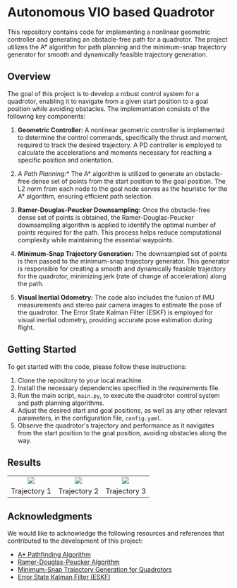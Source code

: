 # Autonomous VIO based Quadrotor

This repository contains code for implementing a nonlinear geometric controller and generating an obstacle-free path for a quadrotor. The project utilizes the A* algorithm for path planning and the minimum-snap trajectory generator for smooth and dynamically feasible trajectory generation.

## Overview

The goal of this project is to develop a robust control system for a quadrotor, enabling it to navigate from a given start position to a goal position while avoiding obstacles. The implementation consists of the following key components:

1. **Geometric Controller:** A nonlinear geometric controller is implemented to determine the control commands, specifically the thrust and moment, required to track the desired trajectory. A PD controller is employed to calculate the accelerations and moments necessary for reaching a specific position and orientation.

2. **A* Path Planning:** The A* algorithm is utilized to generate an obstacle-free dense set of points from the start position to the goal position. The L2 norm from each node to the goal node serves as the heuristic for the A* algorithm, ensuring efficient path selection.

3. **Ramer-Douglas-Peucker Downsampling:** Once the obstacle-free dense set of points is obtained, the Ramer-Douglas-Peucker downsampling algorithm is applied to identify the optimal number of points required for the path. This process helps reduce computational complexity while maintaining the essential waypoints.

4. **Minimum-Snap Trajectory Generation:** The downsampled set of points is then passed to the minimum-snap trajectory generator. This generator is responsible for creating a smooth and dynamically feasible trajectory for the quadrotor, minimizing jerk (rate of change of acceleration) along the path.

5. **Visual Inertial Odometry:** The code also includes the fusion of IMU measurements and stereo pair camera images to estimate the pose of the quadrotor. The Error State Kalman Filter (ESKF) is employed for visual inertial odometry, providing accurate pose estimation during flight.

## Getting Started

To get started with the code, please follow these instructions:

1. Clone the repository to your local machine.
2. Install the necessary dependencies specified in the requirements file.
3. Run the main script, `main.py`, to execute the quadrotor control system and path planning algorithms.
4. Adjust the desired start and goal positions, as well as any other relevant parameters, in the configuration file, `config.yaml`.
5. Observe the quadrotor's trajectory and performance as it navigates from the start position to the goal position, avoiding obstacles along the way.

## Results

<table>
    <tr>
        <td align = "center"> <img src="./results/path_1.gif"></td>
        <td align = "center"> <img src="./results/path_2.gif"></td>
        <td align = "center"> <img src="./results/path_3.gif"></td>
    </tr>
    <tr>
        <td align = "center">Trajectory 1</td>
        <td align = "center">Trajectory 2</td>
        <td align = "center">Trajectory 3</td>
    </tr>
</table>

## Acknowledgments

We would like to acknowledge the following resources and references that contributed to the development of this project:

- [A* Pathfinding Algorithm](https://en.wikipedia.org/wiki/A*_search_algorithm)
- [Ramer-Douglas-Peucker Algorithm](https://en.wikipedia.org/wiki/Ramer%E2%80%93Douglas%E2%80%93Peucker_algorithm)
- [Minimum-Snap Trajectory Generation for Quadrotors](https://ieeexplore.ieee.org/abstract/document/5980409)
- [Error State Kalman Filter (ESKF)](https://ieeexplore.ieee.org/abstract/document/5980409)
